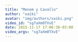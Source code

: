 ```yaml
---
title: "Menem y Cavallo"
author: "xaiki"
avatar: "img/authors/xaiki.png"
video_id: "sg7aXm0TXvE"
date: 2015-11-17 17:06:38-03:00
video_args: "sg7aXm0TXvE"
---
```

